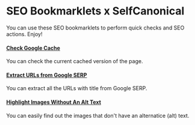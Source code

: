 # SEO Bookmarklets x SelfCanonical

You can use these SEO bookmarklets to perform quick checks and SEO actions. Enjoy!

#### [Check Google Cache](https://github.com/selfcanonical/seo-bookmarklets/blob/main/google-cache.js)
You can check the current cached version of the page.
#### [Extract URLs from Google SERP](https://github.com/selfcanonical/seo-bookmarklets/blob/main/google-serp-urls.js)
You can extract all the URLs with title from Google SERP.
#### [Highlight Images Without An Alt Text](https://github.com/selfcanonical/seo-bookmarklets/blob/main/images-without-alt-text.js)
You can easily find out the images that don't have an alternatice (alt) text.
